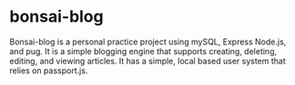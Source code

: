 # bonsai-blog

Bonsai-blog is a personal practice project using mySQL, Express Node.js, and pug. It is a simple blogging engine that supports creating, deleting, editing, and viewing articles. It has a simple, local based user system that relies on passport.js.
